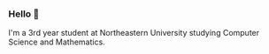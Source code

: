 ### Hello 👋

<!--
**aidandomondon/aidandomondon** is a ✨ _special_ ✨ repository because its `README.md` (this file) appears on your GitHub profile.
-->

I'm a 3rd year student at Northeastern University studying Computer Science and Mathematics.
